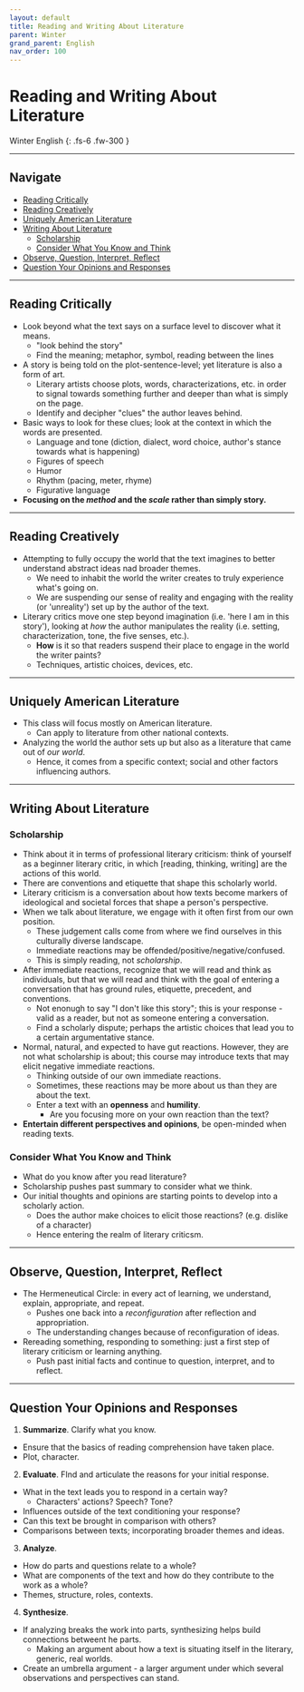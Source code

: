 ```yaml
---
layout: default
title: Reading and Writing About Literature
parent: Winter
grand_parent: English
nav_order: 100
---
```


# Reading and Writing About Literature

Winter English
{: .fs-6 .fw-300 }

---

## Navigate
- [Reading Critically](#reading-critically)
- [Reading Creatively](#reading-creatively)
- [Uniquely American Literature](#uniquely-american-literature)
- [Writing About Literature](#writing-about-literature)
  * [Scholarship](#scholarship)
  * [Consider What You Know and Think](#consider-what-you-know-and-think)
- [Observe, Question, Interpret, Reflect](#observe-question-interpret-reflect)
- [Question Your Opinions and Responses](#question-your-opinions-and-responses)


---

## Reading Critically
- Look beyond what the text says on a surface level to discover what it means.
  - "look behind the story"
  - Find the meaning; metaphor, symbol, reading between the lines
- A story is being told on the plot-sentence-level; yet literature is also a form of art.
  - Literary artists choose plots, words, characterizations, etc. in order to signal towards something further and deeper than what is simply on the page.
  - Identify and decipher "clues" the author leaves behind.
- Basic ways to look for these clues; look at the context in which the words are presented.
  - Language and tone (diction, dialect, word choice, author's stance towards what is happening)
  - Figures of speech
  - Humor
  - Rhythm (pacing, meter, rhyme)
  - Figurative language
- **Focusing on the *method* and the *scale* rather than simply story.**


---


## Reading Creatively
- Attempting to fully occupy the world that the text imagines to better understand abstract ideas nad broader themes.
  - We need to inhabit the world the writer creates to truly experience what's going on.
  - We are suspending our sense of reality and engaging with the reality (or 'unreality') set up by the author of the text.
- Literary critics move one step beyond imagination (i.e. 'here I am in this story'), looking at *how* the author manipulates the reality (i.e. setting, characterization, tone, the five senses, etc.).
  - **How** is it so that readers suspend their place to engage in the world the writer paints?
  - Techniques, artistic choices, devices, etc.
 

---


## Uniquely American Literature
- This class will focus mostly on American literature.
  - Can apply to literature from other national contexts.
- Analyzing the world the author sets up but also as a literature that came out of *our world*.
  - Hence, it comes from a specific context; social and other factors influencing authors.


---


## Writing About Literature
### Scholarship
- Think about it in terms of professional literary criticism: think of yourself as a beginner literary critic, in which [reading, thinking, writing] are the actions of this world.
- There are conventions and etiquette that shape this scholarly world.
- Literary criticism is a conversation about how texts become markers of ideological and societal forces that shape a person's perspective.
- When we talk about literature, we engage with it often first from our own position.
  - These judgement calls come from where we find ourselves in this culturally diverse landscape.
  - Immediate reactions may be offended/positive/negative/confused.
  - This is simply reading, not *scholarship*.
- After immediate reactions, recognize that we will read and think as individuals, but that we will read and think with the goal of entering a conversation that has ground rules, etiquette, precedent, and conventions.
  - Not enonugh to say "I don't like this story"; this is your response - valid as a reader, but not as someone entering a conversation.
  - Find a scholarly dispute; perhaps the artistic choices that lead you to a certain argumentative stance.
- Normal, natural, and expected to have gut reactions. However, they are not what scholarship is about; this course may introduce texts that may elicit negative immediate reactions.
  - Thinking outside of our own immediate reactions.
  - Sometimes, these reactions may be more about us than they are about the text.
  - Enter a text with an **openness** and **humility**.
    - Are you focusing more on your own reaction than the text?
- **Entertain different perspectives and opinions**, be open-minded when reading texts.

### Consider What You Know and Think
- What do you know after you read literature?
- Scholarship pushes past summary to consider what we think.
- Our initial thoughts and opinions are starting points to develop into a scholarly action.
  - Does the author make choices to elicit those reactions? (e.g. dislike of a character)
  - Hence entering the realm of literary criticsm.



---

## Observe, Question, Interpret, Reflect
- The Hermeneutical Circle: in every act of learning, we understand, explain, appropriate, and repeat.
  - Pushes one back into a *reconfiguration* after reflection and appropriation.
  - The understanding changes because of reconfiguration of ideas.
- Rereading something, responding to something: just a first step of literary criticism or learning anything.
  - Push past initial facts and continue to question, interpret, and to reflect.


---

## Question Your Opinions and Responses
1. **Summarize**. Clarify what you know.
  - Ensure that the basics of reading comprehension have taken place.
  - Plot, character.
2. **Evaluate**. FInd and articulate the reasons for your initial response.
  - What in the text leads you to respond in a certain way?
    - Characters' actions? Speech? Tone?
  - Influences outside of the text conditioning your response?
  - Can this text be brought in comparison with others?
  - Comparisons between texts; incorporating broader themes and ideas.
3. **Analyze**. 
  - How do parts and questions relate to a whole?
  - What are components of the text and how do they contribute to the work as a whole?
  - Themes, structure, roles, contexts.
4. **Synthesize**.
  - If analyzing breaks the work into parts, synthesizing helps build connections betweent he parts.
    - Making an argument about how a text is situating itself in the literary, generic, real worlds.
  - Create an umbrella argument - a larger argument under which several observations and perspectives can stand.
